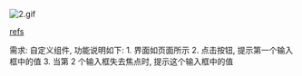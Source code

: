 ![2.gif](http://ww1.sinaimg.cn/large/005NUwyggy1gblx0bbntlg30fg09jjss.gif)

[refs](https://juejin.im/post/5c9d783cf265da60d0005390)

需求: 自定义组件, 功能说明如下: 1. 界面如页面所示 2. 点击按钮, 提示第一个输入框中的值 3. 当第 2 个输入框失去焦点时, 提示这个输入框中的值
